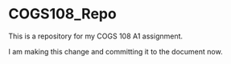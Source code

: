 # COGS108_Repo
This is a repository for my COGS 108 A1 assignment.

I am making this change and committing it to the document now.
